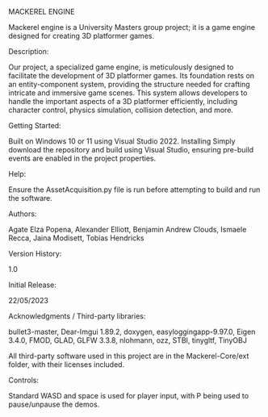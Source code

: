 MACKEREL ENGINE

Mackerel engine is a University Masters group project; it is a game engine designed for creating 3D platformer games.

Description:

Our project, a specialized game engine, is meticulously designed to facilitate the development of 3D platformer games. Its foundation rests on an entity-component system, providing the structure needed for crafting intricate and immersive game scenes. This system allows developers to handle the important aspects of a 3D platformer efficiently, including character control, physics simulation, collision detection, and more.

Getting Started:

Built on Windows 10 or 11 using Visual Studio 2022.
Installing
Simply download the repository and build using Visual Studio, ensuring pre-build events are enabled in the project properties.

Help:

Ensure the AssetAcquisition.py file is run before attempting to build and run the software.

Authors:

Agate Elza Popena,
Alexander Elliott,
Benjamin Andrew Clouds,
Ismaele Recca,
Jaina Modisett,
Tobias Hendricks

Version History:

1.0

Initial Release: 

22/05/2023

Acknowledgments / Third-party libraries:

bullet3-master,
Dear-Imgui 1.89.2,
doxygen,
easyloggingapp-9.97.0,
Eigen 3.4.0,
FMOD,
GLAD,
GLFW 3.3.8,
nlohmann,
ozz,
STBI,
tinygltf,
TinyOBJ

All third-party software used in this project are in the Mackerel-Core/ext folder, with their licenses included.

Controls:

Standard WASD and space is used for player input, with P being used to pause/unpause the demos.
